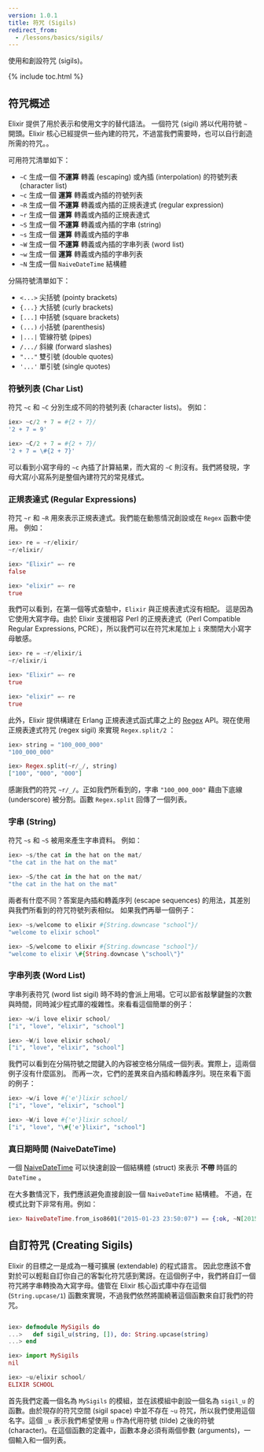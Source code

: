 ```yaml
---
version: 1.0.1
title: 符咒 (Sigils)
redirect_from:
  - /lessons/basics/sigils/
---
```


使用和創設符咒 (sigils)。

{% include toc.html %}

## 符咒概述

Elixir 提供了用於表示和使用文字的替代語法。 一個符咒 (sigil) 將以代用符號 `~` 開頭。Elixir 核心已經提供一些內建的符咒，不過當我們需要時，也可以自行創造所需的符咒。。

可用符咒清單如下：

  - `~C` 生成一個 **不運算** 轉義 (escaping) 或內插 (interpolation) 的符號列表 (character list)
  - `~c` 生成一個 **運算** 轉義或內插的符號列表
  - `~R` 生成一個 **不運算** 轉義或內插的正規表達式 (regular expression)
  - `~r` 生成一個 **運算** 轉義或內插的正規表達式
  - `~S` 生成一個 **不運算** 轉義或內插的字串 (string)
  - `~s` 生成一個 **運算** 轉義或內插的字串
  - `~W` 生成一個 **不運算** 轉義或內插的字串列表 (word list)
  - `~w` 生成一個 **運算** 轉義或內插的字串列表
  - `~N` 生成一個 `NaiveDateTime` 結構體

分隔符號清單如下：

  - `<...>` 尖括號 (pointy brackets)
  - `{...}` 大括號 (curly brackets)
  - `[...]` 中括號 (square brackets)
  - `(...)` 小括號 (parenthesis)
  - `|...|` 管線符號 (pipes)
  - `/.../` 斜線 (forward slashes)
  - `"..."` 雙引號 (double quotes)
  - `'...'` 單引號 (single quotes)

### 符號列表 (Char List)

符咒 `~c` 和 `~C` 分別生成不同的符號列表 (character lists)。 例如：

```elixir
iex> ~c/2 + 7 = #{2 + 7}/
'2 + 7 = 9'

iex> ~C/2 + 7 = #{2 + 7}/
'2 + 7 = \#{2 + 7}'
```

可以看到小寫字母的 `~c` 內插了計算結果，而大寫的 `~C` 則沒有。我們將發現，字母大寫/小寫系列是整個內建符咒的常見樣式。

### 正規表達式 (Regular Expressions)

符咒 `~r` 和 `~R` 用來表示正規表達式。我們能在動態情況創設或在 `Regex` 函數中使用。 例如：

```elixir
iex> re = ~r/elixir/
~r/elixir/

iex> "Elixir" =~ re
false

iex> "elixir" =~ re
true
```

我們可以看到，在第一個等式查驗中，`Elixir` 與正規表達式沒有相配。 這是因為它使用大寫字母。由於 Elixir 支援相容 Perl 的正規表達式（Perl Compatible Regular Expressions, PCRE），所以我們可以在符咒末尾加上 `i` 來關閉大小寫字母敏感。

```elixir
iex> re = ~r/elixir/i
~r/elixir/i

iex> "Elixir" =~ re
true

iex> "elixir" =~ re
true
```

此外，Elixir 提供構建在 Erlang 正規表達式函式庫之上的 [Regex](https://hexdocs.pm/elixir/Regex.html) API。現在使用正規表達式符咒 (regex sigil) 來實現 `Regex.split/2` ：

```elixir
iex> string = "100_000_000"
"100_000_000"

iex> Regex.split(~r/_/, string)
["100", "000", "000"]
```

感謝我們的符咒 `~r/_/`。正如我們所看到的，字串 `"100_000_000"` 藉由下底線 (underscore) 被分割。函數 `Regex.split` 回傳了一個列表。

### 字串 (String)

符咒 `~s` 和 `~S` 被用來產生字串資料。 例如：

```elixir
iex> ~s/the cat in the hat on the mat/
"the cat in the hat on the mat"

iex> ~S/the cat in the hat on the mat/
"the cat in the hat on the mat"
```

兩者有什麼不同？答案是內插和轉義序列 (escape sequences) 的用法，其差別與我們所看到的符咒符號列表相似。
如果我們再舉一個例子：

```elixir
iex> ~s/welcome to elixir #{String.downcase "school"}/
"welcome to elixir school"

iex> ~S/welcome to elixir #{String.downcase "school"}/
"welcome to elixir \#{String.downcase \"school\"}"
```

### 字串列表 (Word List)

字串列表符咒 (word list sigil) 時不時的會派上用場。它可以節省敲擊鍵盤的次數與時間，同時減少程式庫的複雜性。來看看這個簡單的例子：

```elixir
iex> ~w/i love elixir school/
["i", "love", "elixir", "school"]

iex> ~W/i love elixir school/
["i", "love", "elixir", "school"]
```

我們可以看到在分隔符號之間鍵入的內容被空格分隔成一個列表。實際上，這兩個例子沒有什麼區別。
而再一次，它們的差異來自內插和轉義序列。現在來看下面的例子：

```elixir
iex> ~w/i love #{'e'}lixir school/
["i", "love", "elixir", "school"]

iex> ~W/i love #{'e'}lixir school/
["i", "love", "\#{'e'}lixir", "school"]
```

### 真日期時間 (NaiveDateTime)

一個 [NaiveDateTime](https://hexdocs.pm/elixir/NaiveDateTime.html) 可以快速創設一個結構體 (struct) 來表示 **不帶** 時區的 `DateTime` 。

在大多數情況下，我們應該避免直接創設一個 `NaiveDateTime` 結構體。
不過，在模式比對下非常有用。例如：

```elixir
iex> NaiveDateTime.from_iso8601("2015-01-23 23:50:07") == {:ok, ~N[2015-01-23 23:50:07]}
```

## 自訂符咒 (Creating Sigils)

Elixir 的目標之一是成為一種可擴展 (extendable) 的程式語言。
因此您應該不會對於可以輕鬆自訂你自己的客製化符咒感到驚訝。在這個例子中，我們將自訂一個符咒將字串轉換為大寫字母。儘管在 Elixir 核心函式庫中存在這個 (`String.upcase/1`) 函數來實現，不過我們依然將圍繞著這個函數來自訂我們的符咒。

```elixir

iex> defmodule MySigils do
...>   def sigil_u(string, []), do: String.upcase(string)
...> end

iex> import MySigils
nil

iex> ~u/elixir school/
ELIXIR SCHOOL
```

首先我們定義一個名為 `MySigils` 的模組，並在該模組中創設一個名為 `sigil_u` 的函數。由於現存的符咒空間 (sigil space) 中並不存在 `~u` 符咒，所以我們使用這個名字。這個 `_u` 表示我們希望使用 `u` 作為代用符號 (tilde) 之後的符號 (character)。在這個函數的定義中，函數本身必須有兩個參數 (arguments)，一個輸入和一個列表。